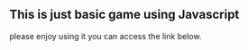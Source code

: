 <h2>This is just basic game using Javascript</h2>
<p>please enjoy using it you can access the link below.</p>
